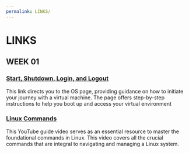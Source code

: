 ```yaml
---
permalink: LINKS/
---
```

# LINKS
## WEEK 01
### [Start, Shutdown, Login, and Logout](https://doit.vlsm.org/018.html)
This link directs you to the OS page, providing guidance on how to initiate your journey with a virtual machine. The page offers step-by-step instructions to help you boot up and access your virtual environment

### [Linux Commands](https://youtu.be/gd7BXuUQ91w?si=Wq7RtFw40wnZGq0J)
This YouTube guide video serves as an essential resource to master the foundational commands in Linux. This video covers all the crucial commands that are integral to navigating and managing a Linux system.
